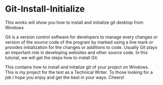# Git-Install-Initialize
This works will show you how to install and initialize git desktop from Windows

Git is a version control software for developers to manage every changes or version of the source code of the program by marked using a line mark or provides initialization for the changes or additions to code. Usually Git plays an important role in developing websites and other source code. In this tutorial, we will get the steps how to install Git.

This contains how to install and initalize git of your project on Windows. This is my project for the test as a Technical Writer. To those looking for a job I hope you enjoy and get the best in your ways.
Cheers!
